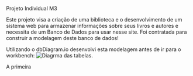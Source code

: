 Projeto Individual M3

Este projeto visa a criação de uma biblioteca e o desenvolvimento de um sistema web para armazenar informações sobre seus livros e autores e necessita de um Banco de Dados para usar nesse site.
Foi contratada para construir a modelagem deste banco de dados!

Utilizando o dbDiagram.io desenvolvi esta modelagem antes de ir para o workbench:
![Diagrma das tabelas.](./img/dbDiagram.png "Diagrma das tabelas.")

A primeira 